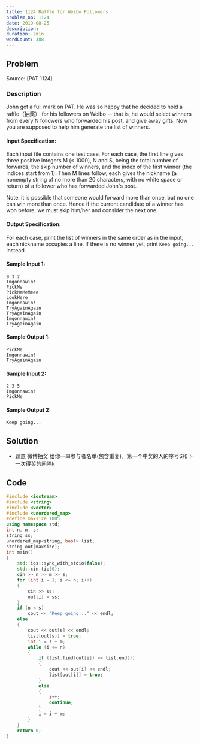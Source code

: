 ```yaml
---
title: 1124 Raffle for Weibo Followers
problem_no: 1124
date: 2019-08-25
description:
duration: 2min
wordCount: 388
---
```


<!--more-->

## Problem

Source: [PAT 1124]

### Description

John got a full mark on PAT. He was so happy that he decided to hold a raffle（抽奖） for his followers on Weibo -- that is,
he would select winners from every N followers who forwarded his post, and give away gifts. Now you are supposed to help
him generate the list of winners.

#### Input Specification:

Each input file contains one test case. For each case, the first line gives three positive integers M (≤ 1000), N and S,
being the total number of forwards, the skip number of winners, and the index of the first winner (the indices start
from 1). Then M lines follow, each gives the nickname (a nonempty string of no more than 20 characters, with no white
space or return) of a follower who has forwarded John's post.

Note: it is possible that someone would forward more than once, but no one can win more than once. Hence if the current
candidate of a winner has won before, we must skip him/her and consider the next one.

#### Output Specification:

For each case, print the list of winners in the same order as in the input, each nickname occupies a line. If there is
no winner yet, print `Keep going...` instead.

#### Sample Input 1:

```
9 3 2
Imgonnawin!
PickMe
PickMeMeMeee
LookHere
Imgonnawin!
TryAgainAgain
TryAgainAgain
Imgonnawin!
TryAgainAgain
```

#### Sample Output 1:

```
PickMe
Imgonnawin!
TryAgainAgain
```

#### Sample Input 2:

```
2 3 5
Imgonnawin!
PickMe
```

#### Sample Output 2:

```
Keep going...
```

## Solution

- 题意 微博抽奖 给你一串参与者名单(包含重复)，第一个中奖的人的序号S和下一次得奖的间隔k

## Code




```cpp
#include <iostream>
#include <string>
#include <vector>
#include <unordered_map>
#define maxsize 1005
using namespace std;
int n, m, s;
string ss;
unordered_map<string, bool> list;
string out[maxsize];
int main()
{
    std::ios::sync_with_stdio(false);
    std::cin.tie(0);
    cin >> n >> m >> s;
    for (int i = 1; i <= n; i++)
    {
        cin >> ss;
        out[i] = ss;
    }
    if (n < s)
        cout << "Keep going..." << endl;
    else
    {
        cout << out[s] << endl;
        list[out[s]] = true;
        int i = s + m;
        while (i <= n)
        {
            if (list.find(out[i]) == list.end())
            {
                cout << out[i] << endl;
                list[out[i]] = true;
            }
            else
            {
                i++;
                continue;
            }
            i = i + m;
        }
    }
    return 0;
}
```
